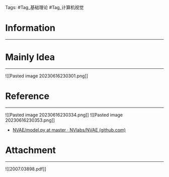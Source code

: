 Tags: #Tag_基础理论 #Tag_计算机视觉 
# Information
---


# Mainly Idea
---
![[Pasted image 20230616230301.png]]

# Reference
---
![[Pasted image 20230616230334.png]]
![[Pasted image 20230616230353.png]]
- [NVAE/model.py at master · NVlabs/NVAE (github.com)](https://github.com/NVlabs/NVAE/blob/master/model.py)

# Attachment
---
![[2007.03898.pdf]]